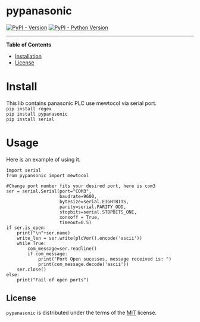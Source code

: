 # pypanasonic

[![PyPI - Version](https://img.shields.io/pypi/v/pypanasonic.svg)](https://pypi.org/project/pypanasonic)
[![PyPI - Python Version](https://img.shields.io/pypi/pyversions/pypanasonic.svg)](https://pypi.org/project/pypanasonic)

-----

**Table of Contents**

- [Installation](#installation)
- [License](#license)

# Install
This lib contains panasonic PLC use mewtocol via serial port.<br>
`pip install regex`<br>
`pip install pypanasonic`<br>
`pip install serial`
# Usage
Here is an example of using it.
````
import serial
from pypansonic import mewtocol

#Change port number fits your desired port, here is com3
ser = serial.Serial(port="COM3",
                    baudrate=9600,
                    bytesize=serial.EIGHTBITS,
                    parity=serial.PARITY_ODD,
                    stopbits=serial.STOPBITS_ONE,
                    xonxoff = True,
                    timeout=0.5)
if ser.is_open:
    print("\n"+ser.name)
    write_len = ser.write(plcVer().encode('ascii'))
    while True:
        com_message=ser.readline()
        if com_message:
            print("Port Open sucesses, message received is: ")
            print(com_message.decode('ascii'))
    ser.close()
else:
    print("Fail of open ports")

````

## License

`pypanasonic` is distributed under the terms of the [MIT](https://spdx.org/licenses/MIT.html) license.
